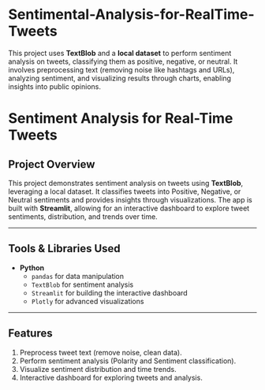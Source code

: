 # Sentimental-Analysis-for-RealTime-Tweets
This project uses **TextBlob** and a **local dataset** to perform sentiment analysis on tweets, classifying them as positive, negative, or neutral. It involves preprocessing text (removing noise like hashtags and URLs), analyzing sentiment, and visualizing results through charts, enabling insights into public opinions.
# Sentiment Analysis for Real-Time Tweets  

## Project Overview  
This project demonstrates sentiment analysis on tweets using **TextBlob**, leveraging a local dataset. It classifies tweets into Positive, Negative, or Neutral sentiments and provides insights through visualizations. The app is built with **Streamlit**, allowing for an interactive dashboard to explore tweet sentiments, distribution, and trends over time.  

---

## Tools & Libraries Used  
- **Python**  
  - `pandas` for data manipulation  
  - `TextBlob` for sentiment analysis  
  - `Streamlit` for building the interactive dashboard  
  - `Plotly` for advanced visualizations  

---

## Features  
1. Preprocess tweet text (remove noise, clean data).  
2. Perform sentiment analysis (Polarity and Sentiment classification).  
3. Visualize sentiment distribution and time trends.  
4. Interactive dashboard for exploring tweets and analysis.  


